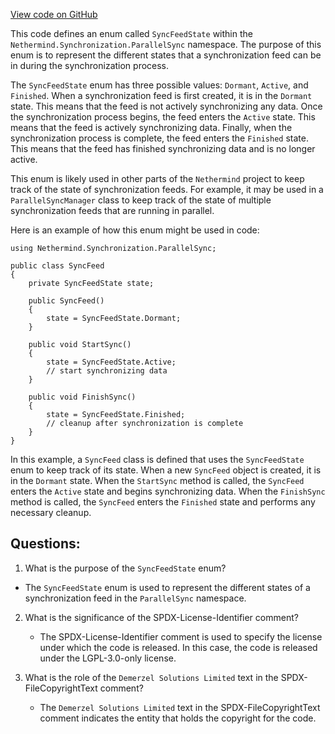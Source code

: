 [View code on GitHub](https://github.com/nethermindeth/nethermind/Nethermind.Synchronization/ParallelSync/SyncFeedState.cs)

This code defines an enum called `SyncFeedState` within the `Nethermind.Synchronization.ParallelSync` namespace. The purpose of this enum is to represent the different states that a synchronization feed can be in during the synchronization process. 

The `SyncFeedState` enum has three possible values: `Dormant`, `Active`, and `Finished`. When a synchronization feed is first created, it is in the `Dormant` state. This means that the feed is not actively synchronizing any data. Once the synchronization process begins, the feed enters the `Active` state. This means that the feed is actively synchronizing data. Finally, when the synchronization process is complete, the feed enters the `Finished` state. This means that the feed has finished synchronizing data and is no longer active.

This enum is likely used in other parts of the `Nethermind` project to keep track of the state of synchronization feeds. For example, it may be used in a `ParallelSyncManager` class to keep track of the state of multiple synchronization feeds that are running in parallel. 

Here is an example of how this enum might be used in code:

```
using Nethermind.Synchronization.ParallelSync;

public class SyncFeed
{
    private SyncFeedState state;

    public SyncFeed()
    {
        state = SyncFeedState.Dormant;
    }

    public void StartSync()
    {
        state = SyncFeedState.Active;
        // start synchronizing data
    }

    public void FinishSync()
    {
        state = SyncFeedState.Finished;
        // cleanup after synchronization is complete
    }
}
```

In this example, a `SyncFeed` class is defined that uses the `SyncFeedState` enum to keep track of its state. When a new `SyncFeed` object is created, it is in the `Dormant` state. When the `StartSync` method is called, the `SyncFeed` enters the `Active` state and begins synchronizing data. When the `FinishSync` method is called, the `SyncFeed` enters the `Finished` state and performs any necessary cleanup.
## Questions: 
 1. What is the purpose of the `SyncFeedState` enum?
   - The `SyncFeedState` enum is used to represent the different states of a synchronization feed in the `ParallelSync` namespace.

2. What is the significance of the SPDX-License-Identifier comment?
   - The SPDX-License-Identifier comment is used to specify the license under which the code is released. In this case, the code is released under the LGPL-3.0-only license.

3. What is the role of the `Demerzel Solutions Limited` text in the SPDX-FileCopyrightText comment?
   - The `Demerzel Solutions Limited` text in the SPDX-FileCopyrightText comment 
   indicates the entity that holds the copyright for the code.